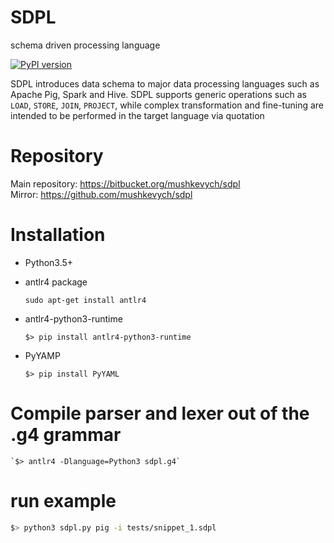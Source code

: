# SDPL
schema driven processing language

[![PyPI version](https://img.shields.io/pypi/v/sdpl.svg)](https://pypi.python.org/pypi/sdpl)

SDPL introduces data schema to major data processing languages
such as Apache Pig, Spark and Hive. SDPL supports generic operations such as
`LOAD`, `STORE`, `JOIN`, `PROJECT`, while complex transformation and fine-tuning
are intended to be performed in the target language via quotation

# Repository

Main repository: https://bitbucket.org/mushkevych/sdpl  
Mirror: https://github.com/mushkevych/sdpl  

# Installation

- Python3.5+

- antlr4 package
    
    `sudo apt-get install antlr4`
    
- antlr4-python3-runtime

    ` $> pip install antlr4-python3-runtime `

- PyYAMP

    ` $> pip install PyYAML `

# Compile parser and lexer out of the .g4 grammar

    `$> antlr4 -Dlanguage=Python3 sdpl.g4`


# run example
```bash
$> python3 sdpl.py pig -i tests/snippet_1.sdpl
```
